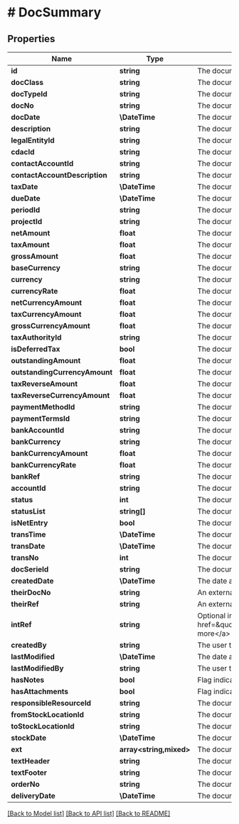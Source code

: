 # # DocSummary

## Properties

Name | Type | Description | Notes
------------ | ------------- | ------------- | -------------
**id** | **string** | The document id | [optional]
**docClass** | **string** | The document class | [optional]
**docTypeId** | **string** | The document type id | [optional]
**docNo** | **string** | The document number | [optional]
**docDate** | **\DateTime** | The document date | [optional]
**description** | **string** | The document description | [optional]
**legalEntityId** | **string** | The document legal entity id | [optional]
**cdacId** | **string** | The document custom data access control (CDAC) Id | [optional]
**contactAccountId** | **string** | The document contact account id | [optional]
**contactAccountDescription** | **string** | The document contact account description | [optional]
**taxDate** | **\DateTime** | The document tax date | [optional]
**dueDate** | **\DateTime** | The document due date | [optional]
**periodId** | **string** | The document period id | [optional]
**projectId** | **string** | The document project id | [optional]
**netAmount** | **float** | The document net amount | [optional]
**taxAmount** | **float** | The document tax amount | [optional]
**grossAmount** | **float** | The document gross amount | [optional]
**baseCurrency** | **string** | The document base currency | [optional]
**currency** | **string** | The document currency | [optional]
**currencyRate** | **float** | The document currency rate | [optional]
**netCurrencyAmount** | **float** | The document currency amount | [optional]
**taxCurrencyAmount** | **float** | The document tax currency amount | [optional]
**grossCurrencyAmount** | **float** | The document gross currency amount | [optional]
**taxAuthorityId** | **string** | The document tax authority id | [optional]
**isDeferredTax** | **bool** | The document is deferred tax flag | [optional]
**outstandingAmount** | **float** | The document outstanding amount | [optional]
**outstandingCurrencyAmount** | **float** | The document outstanding currency amount | [optional]
**taxReverseAmount** | **float** | The document tax reverse amount | [optional]
**taxReverseCurrencyAmount** | **float** | The document tax reverse currency amount | [optional]
**paymentMethodId** | **string** | The document payment method id | [optional]
**paymentTermsId** | **string** | The document payment terms id | [optional]
**bankAccountId** | **string** | The document bank account id | [optional]
**bankCurrency** | **string** | The document bank currency | [optional]
**bankCurrencyAmount** | **float** | The document bank currency amount | [optional]
**bankCurrencyRate** | **float** | The document bank currency rate | [optional]
**bankRef** | **string** | The document bank reference | [optional]
**accountId** | **string** | The document account id | [optional]
**status** | **int** | The document status | [optional]
**statusList** | **string[]** | The document status list | [optional]
**isNetEntry** | **bool** | The document is net entry flag | [optional]
**transTime** | **\DateTime** | The document transaction time | [optional]
**transDate** | **\DateTime** | The document transaction date | [optional]
**transNo** | **int** | The document transaction number | [optional]
**docSerieId** | **string** | The document series id | [optional]
**createdDate** | **\DateTime** | The date and time this item has been created | [optional]
**theirDocNo** | **string** | An external document number | [optional]
**theirRef** | **string** | An external reference code | [optional]
**intRef** | **string** | Optional interface reference. If provided, it must be unique. &lt;a href&#x3D;\&quot;https://docs.iplicit.com/dev/guide/identifiers/index.html\&quot;&gt;Learn more&lt;/a&gt; | [optional]
**createdBy** | **string** | The user that created this item. See &#x60;UserAccount&#x60; catalog. | [optional]
**lastModified** | **\DateTime** | The date and time this item has been last modified | [optional]
**lastModifiedBy** | **string** | The user that last modified this item. See &#x60;UserAccount&#x60; catalog. | [optional]
**hasNotes** | **bool** | Flag indicating whether there are any notes attached | [optional]
**hasAttachments** | **bool** | Flag indicating whether there are any documents attached | [optional]
**responsibleResourceId** | **string** | The document responsible resource id | [optional]
**fromStockLocationId** | **string** | The document from stock location id | [optional]
**toStockLocationId** | **string** | The document to stock location id | [optional]
**stockDate** | **\DateTime** | The document stock date | [optional]
**ext** | **array<string,mixed>** | The document custom fields | [optional]
**textHeader** | **string** | The document text header | [optional]
**textFooter** | **string** | The document text footer | [optional]
**orderNo** | **string** | The document order number | [optional]
**deliveryDate** | **\DateTime** | The document delivery date | [optional]

[[Back to Model list]](../../README.md#models) [[Back to API list]](../../README.md#endpoints) [[Back to README]](../../README.md)
